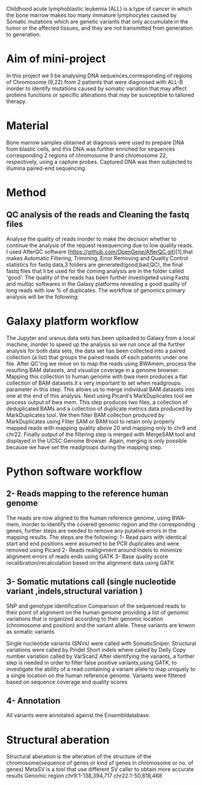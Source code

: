 
Childhood acute lymphoblastic leukemia (ALL) is a type of cancer in which the bone marrow makes too many immature lymphocytes caused by Somatic mutations which are genetic variants that only accumulate in the tumor or the affected tissues, and they are not transmitted from generation to generation. 
# Aim of mini-project
In this project we ll be analysing DNA sequences,corresponding of regions of Chromosome (9,22) from 2 patients that were diagnosed with ALL-B inorder to identify mutations caused by somatic variation that may affect proteins functions or specific alterations that may be susceptible to tailored therapy.
# Material
Bone marrow samples obtained at diagnosis were used to prepare DNA from blastic cells, and this DNA was further enriched for sequences corresponding 2 regions of chromosome 9 and chromosome 22, respectively, using a capture probes.
Captured DNA was then subjected to illumina paired-end sequencing.
# Method 
##  QC analysis of the reads and Cleaning the fastq files
Analyse the quality of reads inorder to make the decision whether to continue the analysis of the request resequencing due to low quality reads. I used AfterQC software (https://github.com/OpenGene/AfterQC.git)[1],that makes Automatic Filtering, Trimming, Error Removing and Quality Control statistics for fastq data,3 folders are generated(good,bad,QC), the final fastq files  that ll be used for the coming analysis are in the folder called 'good'.
The quality of the reads has been further investigeted using Fastq and multqc softwares in the Galaxy platforms revealing a good quality of long reads with low % of duplicates.
The workflow of genomics primary analysis will be the following:

# Galaxy platform workflow
The Jupyter and uranus data sets has been uploaded to Galaxy from a local machine, inorder to speed up the analysis so we run once all the further analysis for both data sets, the data set has been collected into a paired collection (a list) that groups the paired reads of each patients under one file. After QC'ing we move on to map the reads using BWAmem, process the resulting BAM datasets, and visualize coverage in a genome browser.
Mapping this collection to human genome with bwa mem produces a flat collection of BAM datasets.it s very important to set when   readgroups parameter in this step. This allows us to merge individual BAM datasets into one at the end of this analysis. Next using Picard's MarkDuplicates tool we process output of bwa mem. This step produces two files, a collection of deduplicated BAMs and a collection of duplicate metrics data produced by MarkDuplicates tool. We then filter BAM collection produced by MarkDuplicates using Filter SAM or BAM tool to retain only properly mapped reads with mapping quality above 20 and mapping only to chr9 and chr22. Finally output of the filtering step is merged with MergeSAM tool and displayed in the UCSC Genome Browser. Again, merging is only possible because we have set the readgroups during the mapping step.









# Python software workflow


## 2- Reads mapping to the reference human genome
The reads are now aligned to the human reference genome, using BWA-mem, inorder to identify the covered genomic region and the corresponding genes, further steps are needed to remove any putative errors in the mapping results. The steps are the following:
        1- Read pairs with identical start and end positions were assumed to be PCR duplicates and were removed using Picard
        2- Reads reallignment around Indels to minimize alignment errors of reads ends using GATK
        3- Base quality score recalibration/recalculation based on the alignment data using GATK
## 3- Somatic mutations call (single nucleotide variant ,indels,structural variation )
SNP and genotype identification
Comparison of the sequenced reads to their point of alignment on the human genome providing a list of genomic variations that is organized according to their genomic location (chromosome and position) and the variant allele. These variants are knwon as somatic variants


Single nucleotide variants (SNVs) were called with SomaticSniper.
Structural variations were called by Pindel
Short indels where called by Delly
Copy number variation called by VarScan2
After identifying the variants, a further step is needed in order to filter false positive variants,using GATK, to investigate the ability of a read containing a variant allele to map uniquely to a single location on the human reference genome.
Variants were filtered based on sequence coverage and quality scores
## 4- Annotation
All variants were annotated against the Ensembldatabase.
# Structural aberation
Structural aberation is the alteration of the structure of the chromosome(sequence of genes or kind of genes in chromosome or no. of genes)
MetaSV is a tool that use different SV caller to obtain more accurate results
Genomic region
chr9:1-138,394,717
chr22:1-50,818,468
